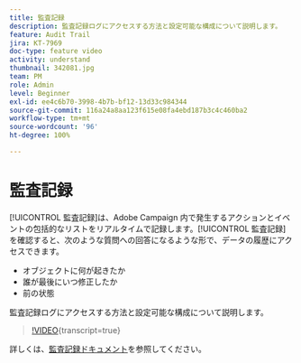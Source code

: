 ```yaml
---
title: 監査記録
description: 監査記録ログにアクセスする方法と設定可能な構成について説明します。
feature: Audit Trail
jira: KT-7969
doc-type: feature video
activity: understand
thumbnail: 342081.jpg
team: PM
role: Admin
level: Beginner
exl-id: ee4c6b70-3998-4b7b-bf12-13d33c984344
source-git-commit: 116a24a8aa123f615e08fa4ebd187b3c4c460ba2
workflow-type: tm+mt
source-wordcount: '96'
ht-degree: 100%

---
```


# 監査記録

[!UICONTROL 監査記録]は、Adobe Campaign 内で発生するアクションとイベントの包括的なリストをリアルタイムで記録します。[!UICONTROL 監査記録]を確認すると、次のような質問への回答になるような形で、データの履歴にアクセスできます。

* オブジェクトに何が起きたか
* 誰が最後にいつ修正したか
* 前の状態

監査記録ログにアクセスする方法と設定可能な構成について説明します。

>[!VIDEO](https://video.tv.adobe.com/v/342081?quality=12&learn=on){transcript=true}

詳しくは、[監査記録ドキュメント](https://experienceleague.adobe.com/docs/campaign-classic/using/monitoring-campaign-classic/production-procedures/audit-trail.html?lang=ja)を参照してください。
